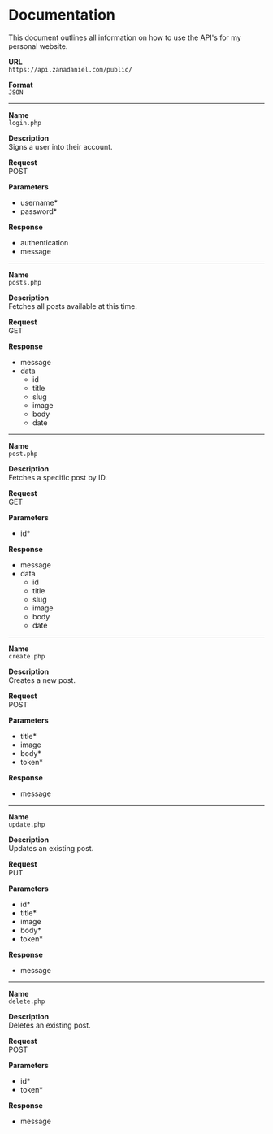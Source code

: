 # Documentation
This document outlines all information on how to use the API's for my personal website.

**URL**<br>
`https://api.zanadaniel.com/public/`

**Format**<br>
`JSON`

---

**Name**<br>
`login.php`

**Description**<br>
Signs a user into their account.

**Request**<br>
POST

**Parameters**<br>
- username*
- password*

**Response**<br>
- authentication
- message

---

**Name**<br>
`posts.php`

**Description**<br>
Fetches all posts available at this time.

**Request**<br>
GET

**Response**<br>
- message
- data
  - id
  - title
  - slug
  - image
  - body
  - date

---

**Name**<br>
`post.php`

**Description**<br>
Fetches a specific post by ID.

**Request**<br>
GET

**Parameters**<br>
- id*

**Response**<br>
- message
- data
  - id
  - title
  - slug
  - image
  - body
  - date

---

**Name**<br>
`create.php`

**Description**<br>
Creates a new post.

**Request**<br>
POST

**Parameters**<br>
- title*
- image
- body*
- token*

**Response**<br>
- message

---

**Name**<br>
`update.php`

**Description**<br>
Updates an existing post.

**Request**<br>
PUT

**Parameters**<br>
- id*
- title*
- image
- body*
- token*

**Response**<br>
- message

---

**Name**<br>
`delete.php`

**Description**<br>
Deletes an existing post.

**Request**<br>
POST

**Parameters**<br>
- id*
- token*

**Response**<br>
- message
